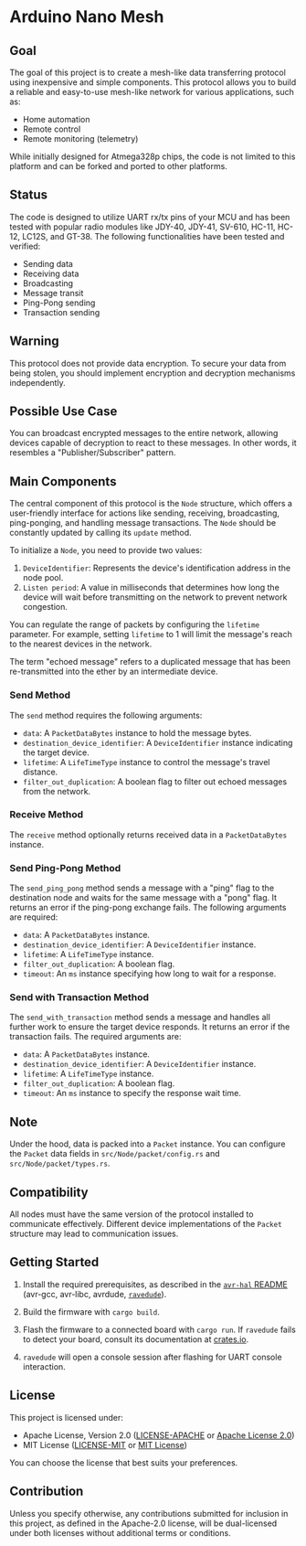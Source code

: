 # Arduino Nano Mesh

## Goal

The goal of this project is to create a mesh-like data transferring protocol using inexpensive and simple components. This protocol allows you to build a reliable and easy-to-use mesh-like network for various applications, such as:

- Home automation
- Remote control
- Remote monitoring (telemetry)

While initially designed for Atmega328p chips, the code is not limited to this platform and can be forked and ported to other platforms.

## Status

The code is designed to utilize UART rx/tx pins of your MCU and has been tested with popular radio modules like JDY-40, JDY-41, SV-610, HC-11, HC-12, LC12S, and GT-38. The following functionalities have been tested and verified:

- Sending data
- Receiving data
- Broadcasting
- Message transit
- Ping-Pong sending
- Transaction sending

## Warning

This protocol does not provide data encryption. To secure your data from being stolen, you should implement encryption and decryption mechanisms independently.

## Possible Use Case

You can broadcast encrypted messages to the entire network, allowing devices capable of decryption to react to these messages. In other words, it resembles a "Publisher/Subscriber" pattern.

## Main Components

The central component of this protocol is the `Node` structure, which offers a user-friendly interface for actions like sending, receiving, broadcasting, ping-ponging, and handling message transactions. The `Node` should be constantly updated by calling its `update` method.

To initialize a `Node`, you need to provide two values:

1. `DeviceIdentifier`: Represents the device's identification address in the node pool.
2. `Listen period`: A value in milliseconds that determines how long the device will wait before transmitting on the network to prevent network congestion.

You can regulate the range of packets by configuring the `lifetime` parameter. For example, setting `lifetime` to 1 will limit the message's reach to the nearest devices in the network.

The term "echoed message" refers to a duplicated message that has been re-transmitted into the ether by an intermediate device.

### Send Method

The `send` method requires the following arguments:

- `data`: A `PacketDataBytes` instance to hold the message bytes.
- `destination_device_identifier`: A `DeviceIdentifier` instance indicating the target device.
- `lifetime`: A `LifeTimeType` instance to control the message's travel distance.
- `filter_out_duplication`: A boolean flag to filter out echoed messages from the network.

### Receive Method

The `receive` method optionally returns received data in a `PacketDataBytes` instance.

### Send Ping-Pong Method

The `send_ping_pong` method sends a message with a "ping" flag to the destination node and waits for the same message with a "pong" flag. It returns an error if the ping-pong exchange fails. The following arguments are required:

- `data`: A `PacketDataBytes` instance.
- `destination_device_identifier`: A `DeviceIdentifier` instance.
- `lifetime`: A `LifeTimeType` instance.
- `filter_out_duplication`: A boolean flag.
- `timeout`: An `ms` instance specifying how long to wait for a response.

### Send with Transaction Method

The `send_with_transaction` method sends a message and handles all further work to ensure the target device responds. It returns an error if the transaction fails. The required arguments are:

- `data`: A `PacketDataBytes` instance.
- `destination_device_identifier`: A `DeviceIdentifier` instance.
- `lifetime`: A `LifeTimeType` instance.
- `filter_out_duplication`: A boolean flag.
- `timeout`: An `ms` instance to specify the response wait time.

## Note

Under the hood, data is packed into a `Packet` instance. You can configure the `Packet` data fields in `src/Node/packet/config.rs` and `src/Node/packet/types.rs`.

## Compatibility

All nodes must have the same version of the protocol installed to communicate effectively. Different device implementations of the `Packet` structure may lead to communication issues.

## Getting Started

1. Install the required prerequisites, as described in the [`avr-hal` README](https://github.com/Rahix/avr-hal#readme) (avr-gcc, avr-libc, avrdude, [`ravedude`](https://crates.io/crates/ravedude)).

2. Build the firmware with `cargo build`.

3. Flash the firmware to a connected board with `cargo run`. If `ravedude` fails to detect your board, consult its documentation at [crates.io](https://crates.io/crates/ravedude).

4. `ravedude` will open a console session after flashing for UART console interaction.

## License

This project is licensed under:

- Apache License, Version 2.0 ([LICENSE-APACHE](LICENSE-APACHE) or [Apache License 2.0](http://www.apache.org/licenses/LICENSE-2.0))
- MIT License ([LICENSE-MIT](LICENSE-MIT) or [MIT License](http://opensource.org/licenses/MIT))

You can choose the license that best suits your preferences.

## Contribution

Unless you specify otherwise, any contributions submitted for inclusion in this project, as defined in the Apache-2.0 license, will be dual-licensed under both licenses without additional terms or conditions.
